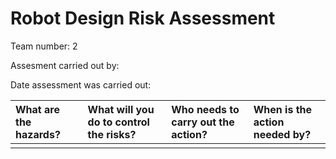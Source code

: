 # Robot Design Risk Assessment

Team number: 2

Assesment carried out by:

Date assessment was carried out:

| What are the hazards? | What will you do to control the risks? | Who needs to carry out the action? | When is the action needed by? |
|:----------------------|:---------------------------------------|:-----------------------------------|:------------------------------|
| | | | |